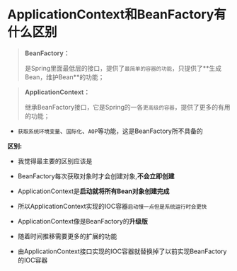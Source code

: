 # ApplicationContext和BeanFactory有什么区别 

> **BeanFactory：**
>
> 是Spring里面最低层的接口，提供了`最简单的容器的功能`，只提供了**⽣成Bean，维护Bean**的功能；

> **ApplicationContext：**
>
> 继承BeanFactory接口，它是Spring的一各`更高级的容器`，提供了更多的有用的功能；

- `获取系统环境变量`、`国际化`、`AOP`等功能，这是BeanFactory所不具备的

**区别:** 

- 我觉得最主要的区别应该是
- BeanFactory每次获取对象时才会创建对象,**不会立即创建**
- ApplicationContext是**启动就将所有Bean对象创建完成**
- 所以ApplicationContext实现的IOC容器`启动慢一点但是系统运行时会更快`

- ApplicationContext像是BeanFactory的**升级版**
- 随着时间推移需要更多的扩展的功能
- 由ApplicationContext接口实现的IOC容器就替换掉了以前实现BeanFactory的IOC容器